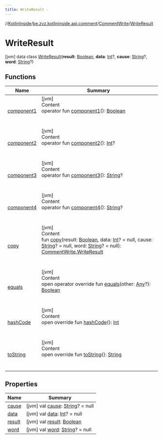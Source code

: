 ```yaml
---
title: WriteResult -
---
```

//[KotlinInside](../../../index.md)/[be.zvz.kotlininside.api.comment](../../index.md)/[CommentWrite](../index.md)/[WriteResult](index.md)



# WriteResult  
 [jvm] data class [WriteResult](index.md)(**result**: [Boolean](https://kotlinlang.org/api/latest/jvm/stdlib/kotlin/-boolean/index.html), **data**: [Int](https://kotlinlang.org/api/latest/jvm/stdlib/kotlin/-int/index.html)?, **cause**: [String](https://kotlinlang.org/api/latest/jvm/stdlib/kotlin/-string/index.html)?, **word**: [String](https://kotlinlang.org/api/latest/jvm/stdlib/kotlin/-string/index.html)?)   


## Functions  
  
|  Name|  Summary| 
|---|---|
| <a name="be.zvz.kotlininside.api.comment/CommentWrite.WriteResult/component1/#/PointingToDeclaration/"></a>[component1](component1.md)| <a name="be.zvz.kotlininside.api.comment/CommentWrite.WriteResult/component1/#/PointingToDeclaration/"></a>[jvm]  <br>Content  <br>operator fun [component1](component1.md)(): [Boolean](https://kotlinlang.org/api/latest/jvm/stdlib/kotlin/-boolean/index.html)  <br><br><br>
| <a name="be.zvz.kotlininside.api.comment/CommentWrite.WriteResult/component2/#/PointingToDeclaration/"></a>[component2](component2.md)| <a name="be.zvz.kotlininside.api.comment/CommentWrite.WriteResult/component2/#/PointingToDeclaration/"></a>[jvm]  <br>Content  <br>operator fun [component2](component2.md)(): [Int](https://kotlinlang.org/api/latest/jvm/stdlib/kotlin/-int/index.html)?  <br><br><br>
| <a name="be.zvz.kotlininside.api.comment/CommentWrite.WriteResult/component3/#/PointingToDeclaration/"></a>[component3](component3.md)| <a name="be.zvz.kotlininside.api.comment/CommentWrite.WriteResult/component3/#/PointingToDeclaration/"></a>[jvm]  <br>Content  <br>operator fun [component3](component3.md)(): [String](https://kotlinlang.org/api/latest/jvm/stdlib/kotlin/-string/index.html)?  <br><br><br>
| <a name="be.zvz.kotlininside.api.comment/CommentWrite.WriteResult/component4/#/PointingToDeclaration/"></a>[component4](component4.md)| <a name="be.zvz.kotlininside.api.comment/CommentWrite.WriteResult/component4/#/PointingToDeclaration/"></a>[jvm]  <br>Content  <br>operator fun [component4](component4.md)(): [String](https://kotlinlang.org/api/latest/jvm/stdlib/kotlin/-string/index.html)?  <br><br><br>
| <a name="be.zvz.kotlininside.api.comment/CommentWrite.WriteResult/copy/#kotlin.Boolean#kotlin.Int?#kotlin.String?#kotlin.String?/PointingToDeclaration/"></a>[copy](copy.md)| <a name="be.zvz.kotlininside.api.comment/CommentWrite.WriteResult/copy/#kotlin.Boolean#kotlin.Int?#kotlin.String?#kotlin.String?/PointingToDeclaration/"></a>[jvm]  <br>Content  <br>fun [copy](copy.md)(result: [Boolean](https://kotlinlang.org/api/latest/jvm/stdlib/kotlin/-boolean/index.html), data: [Int](https://kotlinlang.org/api/latest/jvm/stdlib/kotlin/-int/index.html)? = null, cause: [String](https://kotlinlang.org/api/latest/jvm/stdlib/kotlin/-string/index.html)? = null, word: [String](https://kotlinlang.org/api/latest/jvm/stdlib/kotlin/-string/index.html)? = null): [CommentWrite.WriteResult](index.md)  <br><br><br>
| <a name="kotlin/Any/equals/#kotlin.Any?/PointingToDeclaration/"></a>[equals](../../../be.zvz.kotlininside.utils/-string-util/-companion/index.md#%5Bkotlin%2FAny%2Fequals%2F%23kotlin.Any%3F%2FPointingToDeclaration%2F%5D%2FFunctions%2F-1231821796)| <a name="kotlin/Any/equals/#kotlin.Any?/PointingToDeclaration/"></a>[jvm]  <br>Content  <br>open operator override fun [equals](../../../be.zvz.kotlininside.utils/-string-util/-companion/index.md#%5Bkotlin%2FAny%2Fequals%2F%23kotlin.Any%3F%2FPointingToDeclaration%2F%5D%2FFunctions%2F-1231821796)(other: [Any](https://kotlinlang.org/api/latest/jvm/stdlib/kotlin/-any/index.html)?): [Boolean](https://kotlinlang.org/api/latest/jvm/stdlib/kotlin/-boolean/index.html)  <br><br><br>
| <a name="kotlin/Any/hashCode/#/PointingToDeclaration/"></a>[hashCode](../../../be.zvz.kotlininside.utils/-string-util/-companion/index.md#%5Bkotlin%2FAny%2FhashCode%2F%23%2FPointingToDeclaration%2F%5D%2FFunctions%2F-1231821796)| <a name="kotlin/Any/hashCode/#/PointingToDeclaration/"></a>[jvm]  <br>Content  <br>open override fun [hashCode](../../../be.zvz.kotlininside.utils/-string-util/-companion/index.md#%5Bkotlin%2FAny%2FhashCode%2F%23%2FPointingToDeclaration%2F%5D%2FFunctions%2F-1231821796)(): [Int](https://kotlinlang.org/api/latest/jvm/stdlib/kotlin/-int/index.html)  <br><br><br>
| <a name="kotlin/Any/toString/#/PointingToDeclaration/"></a>[toString](../../../be.zvz.kotlininside.utils/-string-util/-companion/index.md#%5Bkotlin%2FAny%2FtoString%2F%23%2FPointingToDeclaration%2F%5D%2FFunctions%2F-1231821796)| <a name="kotlin/Any/toString/#/PointingToDeclaration/"></a>[jvm]  <br>Content  <br>open override fun [toString](../../../be.zvz.kotlininside.utils/-string-util/-companion/index.md#%5Bkotlin%2FAny%2FtoString%2F%23%2FPointingToDeclaration%2F%5D%2FFunctions%2F-1231821796)(): [String](https://kotlinlang.org/api/latest/jvm/stdlib/kotlin/-string/index.html)  <br><br><br>


## Properties  
  
|  Name|  Summary| 
|---|---|
| <a name="be.zvz.kotlininside.api.comment/CommentWrite.WriteResult/cause/#/PointingToDeclaration/"></a>[cause](cause.md)| <a name="be.zvz.kotlininside.api.comment/CommentWrite.WriteResult/cause/#/PointingToDeclaration/"></a> [jvm] val [cause](cause.md): [String](https://kotlinlang.org/api/latest/jvm/stdlib/kotlin/-string/index.html)? = null   <br>
| <a name="be.zvz.kotlininside.api.comment/CommentWrite.WriteResult/data/#/PointingToDeclaration/"></a>[data](data.md)| <a name="be.zvz.kotlininside.api.comment/CommentWrite.WriteResult/data/#/PointingToDeclaration/"></a> [jvm] val [data](data.md): [Int](https://kotlinlang.org/api/latest/jvm/stdlib/kotlin/-int/index.html)? = null   <br>
| <a name="be.zvz.kotlininside.api.comment/CommentWrite.WriteResult/result/#/PointingToDeclaration/"></a>[result](result.md)| <a name="be.zvz.kotlininside.api.comment/CommentWrite.WriteResult/result/#/PointingToDeclaration/"></a> [jvm] val [result](result.md): [Boolean](https://kotlinlang.org/api/latest/jvm/stdlib/kotlin/-boolean/index.html)   <br>
| <a name="be.zvz.kotlininside.api.comment/CommentWrite.WriteResult/word/#/PointingToDeclaration/"></a>[word](word.md)| <a name="be.zvz.kotlininside.api.comment/CommentWrite.WriteResult/word/#/PointingToDeclaration/"></a> [jvm] val [word](word.md): [String](https://kotlinlang.org/api/latest/jvm/stdlib/kotlin/-string/index.html)? = null   <br>

